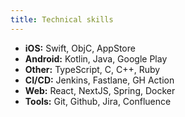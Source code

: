 ```yaml
---
title: Technical skills
---
```


- **iOS:** Swift, ObjC, AppStore
- **Android:** Kotlin, Java, Google Play
- **Other:** TypeScript, C, C++, Ruby
- **CI/CD:** Jenkins, Fastlane, GH Action
- **Web:** React, NextJS, Spring, Docker
- **Tools:** Git, Github, Jira, Confluence
